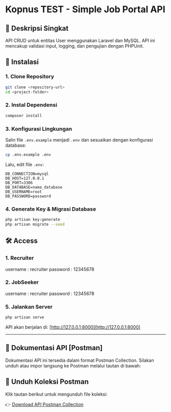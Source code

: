 # Kopnus TEST - Simple Job Portal API

## 📌 Deskripsi Singkat
API CRUD untuk entitas User menggunakan Laravel dan MySQL. API ini mencakup validasi input, logging, dan pengujian dengan PHPUnit.

## 🚀 Instalasi

### **1. Clone Repository**
```sh
git clone <repository-url>
cd <project-folder>
```

### **2. Instal Dependensi**
```sh
composer install
```

### **3. Konfigurasi Lingkungan**
Salin file `.env.example` menjadi `.env` dan sesuaikan dengan konfigurasi database:
```sh
cp .env.example .env
```
Lalu, edit file `.env`:
```
DB_CONNECTION=mysql
DB_HOST=127.0.0.1
DB_PORT=3306
DB_DATABASE=nama_database
DB_USERNAME=root
DB_PASSWORD=password
```

### **4. Generate Key & Migrasi Database**
```sh
php artisan key:generate
php artisan migrate --seed
```
## 🛠 Access
### **1. Recruiter**
username : recruiter
password : 12345678

### **2. JobSeeker**
username : recruiter
password : 12345678

### **5. Jalankan Server**
```sh
php artisan serve
```
API akan berjalan di: [http://127.0.0.1:8000](http://127.0.0.1:8000)

---

## 📌 Dokumentasi API [Postman]
Dokumentasi API ini tersedia dalam format Postman Collection. Silakan unduh atau impor langsung ke Postman melalui tautan di bawah:
## 🔗 Unduh Koleksi Postman

Klik tautan berikut untuk mengunduh file koleksi:

👉 [Download API Postman Collection](./Kopnus.postman_collection.json)